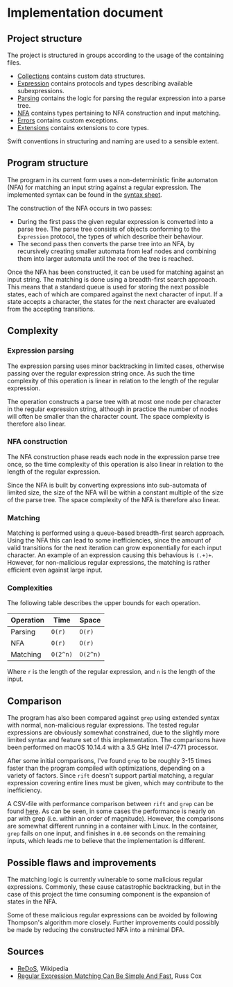 # Implementation document

## Project structure

The project is structured in groups according to the usage of the containing files.

- [Collections](/Source/Collections) contains custom data structures.
- [Expression](/Source/Expression) contains protocols and types describing available subexpressions.
- [Parsing](/Source/Parsing) contains the logic for parsing the regular expression into a parse tree.
- [NFA](/Source/NFA) contains types pertaining to NFA construction and input matching.
- [Errors](/Source/Errors) contains custom exceptions.
- [Extensions](/Source/Extensions) contains extensions to core types.

Swift conventions in structuring and naming are used to a sensible extent.


## Program structure

The program in its current form uses a non-deterministic finite automaton (NFA) for matching an input string against a regular expression. The implemented syntax can be found in the [syntax sheet](SYNTAX.md).

The construction of the NFA occurs in two passes:
- During the first pass the given regular expression is converted into a parse tree. The parse tree consists of objects conforming to the `Expression` protocol, the types of which describe their behaviour.
- The second pass then converts the parse tree into an NFA, by recursively creating smaller automata from leaf nodes and combining them into larger automata until the root of the tree is reached.

Once the NFA has been constructed, it can be used for matching against an input string. The matching is done using a breadth-first search approach. This means that a standard queue is used for storing the next possible states, each of which are compared against the next character of input. If a state accepts a character, the states for the next character are evaluated from the accepting transitions.


## Complexity

### Expression parsing

The expression parsing uses minor backtracking in limited cases, otherwise passing over the regular expression string once. As such the time complexity of this operation is linear in relation to the length of the regular expression.

The operation constructs a parse tree with at most one node per character in the regular expression string, although in practice the number of nodes will often be smaller than the character count. The space complexity is therefore also linear.


### NFA construction

The NFA construction phase reads each node in the expression parse tree once, so the time complexity of this operation is also linear in relation to the length of the regular expression.

Since the NFA is built by converting expressions into sub-automata of limited size, the size of the NFA will be within a constant multiple of the size of the parse tree. The space complexity of the NFA is therefore also linear.


### Matching

Matching is performed using a queue-based breadth-first search approach. Using the NFA this can lead to some inefficiencies, since the amount of valid transitions for the next iteration can grow exponentially for each input character. An example of an expression causing this behavious is `(.+)+`. However, for non-malicious regular expressions, the matching is rather efficient even against large input.


### Complexities

The following table describes the upper bounds for each operation.

| Operation | Time   | Space  |
| --------- | ------ | ------ |
| Parsing   | `O(r)` | `O(r)` |
| NFA       | `O(r)` | `O(r)` |
| Matching  | `O(2^n)` | `O(2^n)` |

Where `r` is the length of the regular expression, and `n` is the length of the input.


## Comparison

The program has also been compared against `grep` using extended syntax with normal, non-malicious regular expressions. The tested regular expressions are obviously somewhat constrained, due to the slightly more limited syntax and feature set of this implementation. The comparisons have been performed on macOS 10.14.4 with a 3.5 GHz Intel i7-4771 processor.

After some initial comparisons, I've found `grep` to be roughly 3-15 times faster than the program compiled with optimizations, depending on a variety of factors. Since `rift` doesn't support partial matching, a regular expression covering entire lines must be given, which may contribute to the inefficiency.

A CSV-file with performance comparison between `rift` and `grep` can be found [here](performance.csv). As can be seen, in some cases the performance is nearly on par with grep (i.e. within an order of magnitude). However, the comparisons are somewhat different running in a container with Linux. In the container, `grep` fails on one input, and finishes in `0.00` seconds on the remaining inputs, which leads me to believe that the implementation is different.


## Possible flaws and improvements

The matching logic is currently vulnerable to some malicious regular expressions. Commonly, these cause catastrophic backtracking, but in the case of this project the time consuming component is the expansion of states in the NFA.

Some of these malicious regular expressions can be avoided by following Thompson's algorithm more closely. Further improvements could possibly be made by reducing the constructed NFA into a minimal DFA.


## Sources

- [ReDoS][redos], Wikipedia
- [Regular Expression Matching Can Be Simple And Fast][cox], Russ Cox


[redos]: https://en.wikipedia.org/wiki/ReDoS
[cox]: https://swtch.com/~rsc/regexp/regexp1.html